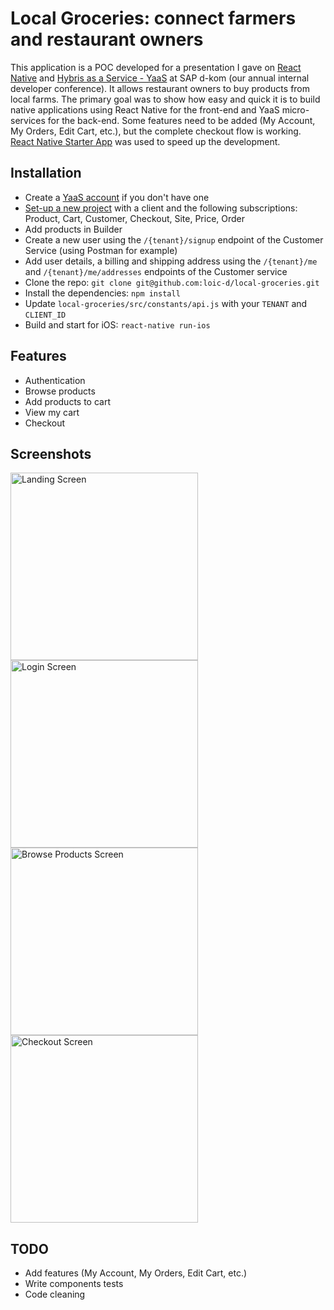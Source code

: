 # Local Groceries: connect farmers and restaurant owners

This application is a POC developed for a presentation I gave on [React Native](https://facebook.github.io/react-native/) and [Hybris as a Service - YaaS](https://yaas.io) at SAP d-kom (our annual internal developer conference). It allows restaurant owners to buy products from local farms.
The primary goal was to show how easy and quick it is to build native applications using React Native for the front-end and YaaS micro-services for the back-end. Some features need to be added (My Account, My Orders, Edit Cart, etc.), but the complete checkout flow is working.
[React Native Starter App](https://github.com/mcnamee/react-native-starter-app) was used to speed up the development.

## Installation
* Create a [YaaS account](https://www.yaas.io/register/) if you don't have one
* [Set-up a new project](https://devportal.yaas.io/gettingstarted/setupaproject/index.html) with a client and the following subscriptions: Product, Cart, Customer, Checkout, Site, Price, Order
* Add products in Builder
* Create a new user using the `/{tenant}/signup` endpoint of the Customer Service (using Postman for example)
* Add user details, a billing and shipping address using the `/{tenant}/me` and `/{tenant}/me/addresses` endpoints of the Customer service
* Clone the repo: `git clone git@github.com:loic-d/local-groceries.git`
* Install the dependencies: `npm install`
* Update `local-groceries/src/constants/api.js` with your `TENANT` and `CLIENT_ID`
* Build and start for iOS: `react-native run-ios`

## Features
* Authentication
* Browse products
* Add products to cart
* View my cart
* Checkout

## Screenshots
<img src="https://cloud.githubusercontent.com/assets/3925905/24083369/39495072-0cac-11e7-995d-6968d5f64d4c.png" alt="Landing Screen" width="300" />
<img src="https://cloud.githubusercontent.com/assets/3925905/24083371/3949739a-0cac-11e7-9514-2f93594c94a6.png" alt="Login Screen" width="300" />
<img src="https://cloud.githubusercontent.com/assets/3925905/24083372/394c25ea-0cac-11e7-9731-8a1afc7b33c0.png" alt="Browse Products Screen" width="300" />
<img src="https://cloud.githubusercontent.com/assets/3925905/24083370/39494488-0cac-11e7-9c29-8a17c43e9b4c.png" alt="Checkout Screen" width="300" />

## TODO
* Add features (My Account, My Orders, Edit Cart, etc.)
* Write components tests
* Code cleaning
